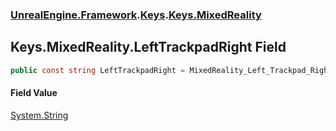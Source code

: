 ### [UnrealEngine.Framework](./UnrealEngine-Framework.md 'UnrealEngine.Framework').[Keys](./Keys.md 'UnrealEngine.Framework.Keys').[Keys.MixedReality](./Keys-MixedReality.md 'UnrealEngine.Framework.Keys.MixedReality')
## Keys.MixedReality.LeftTrackpadRight Field
  
```csharp
public const string LeftTrackpadRight = MixedReality_Left_Trackpad_Right;
```
#### Field Value
[System.String](https://docs.microsoft.com/en-us/dotnet/api/System.String 'System.String')  
